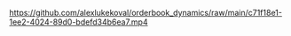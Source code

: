 




https://github.com/alexlukekoval/orderbook_dynamics/raw/main/c71f18e1-1ee2-4024-89d0-bdefd34b6ea7.mp4
